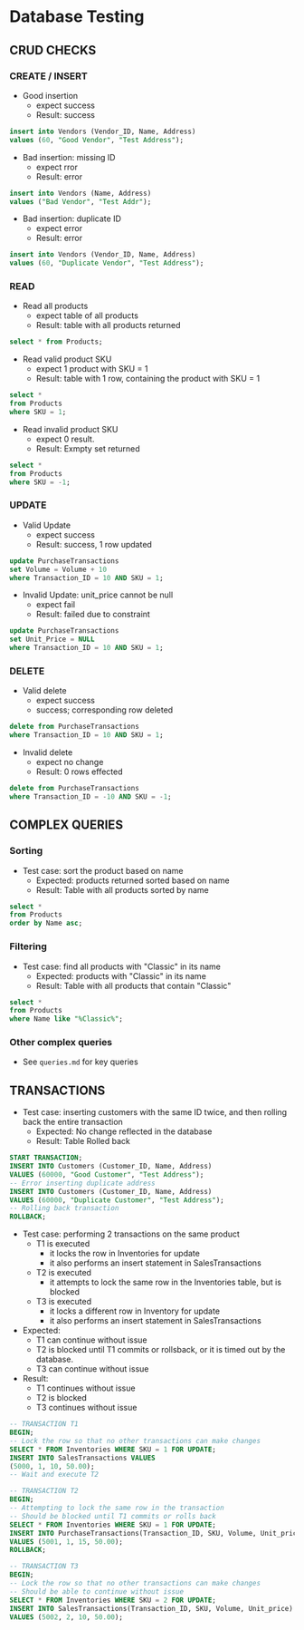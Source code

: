 # Database Testing
## CRUD CHECKS
### CREATE / INSERT

- Good insertion
  - expect success
  - Result: success
```SQL
insert into Vendors (Vendor_ID, Name, Address)
values (60, "Good Vendor", "Test Address");
```

- Bad insertion: missing ID
  - expect rror
  - Result: error
```SQL
insert into Vendors (Name, Address)
values ("Bad Vendor", "Test Addr");
```

- Bad insertion: duplicate ID
  - expect error
  - Result: error
```SQL
insert into Vendors (Vendor_ID, Name, Address)
values (60, "Duplicate Vendor", "Test Address");
```

### READ
- Read all products
  - expect table of all products
  - Result: table with all products returned
```SQL
select * from Products;
```

- Read valid product SKU
  - expect 1 product with SKU = 1
  - Result: table with 1 row, containing the product with SKU = 1
```SQL
select *
from Products
where SKU = 1;
```

- Read invalid product SKU
  - expect 0 result.
  - Result: Exmpty set returned
```SQL
select *
from Products
where SKU = -1;
```

### UPDATE
- Valid Update
  - expect success 
  - Result: success, 1 row updated
```SQL
update PurchaseTransactions
set Volume = Volume + 10
where Transaction_ID = 10 AND SKU = 1;
```

- Invalid Update: unit_price cannot be null
  - expect fail
  - Result: failed due to constraint
```SQL
update PurchaseTransactions
set Unit_Price = NULL
where Transaction_ID = 10 AND SKU = 1;
```

### DELETE

- Valid delete
  - expect success
  - success; corresponding row deleted
```SQL
delete from PurchaseTransactions
where Transaction_ID = 10 AND SKU = 1;
```

- Invalid delete
  - expect no change
  - Result: 0 rows effected
```SQL
delete from PurchaseTransactions
where Transaction_ID = -10 AND SKU = -1;
```

## COMPLEX QUERIES

### Sorting
- Test case: sort the product based on name
  - Expected: products returned sorted based on name
  - Result: Table with all products sorted by name
``` SQL
select *
from Products
order by Name asc;
```

### Filtering
- Test case: find all products with "Classic" in its name
  - Expected: products with "Classic" in its name
  - Result: Table with all products that contain "Classic"
``` SQL
select *
from Products
where Name like "%Classic%";
```

### Other complex queries
- See `queries.md` for key queries


## TRANSACTIONS
- Test case: inserting customers with the same ID twice, and then rolling back the entire transaction
  - Expected: No change reflected in the database
  - Result: Table Rolled back
```SQL
START TRANSACTION;
INSERT INTO Customers (Customer_ID, Name, Address)
VALUES (60000, "Good Customer", "Test Address");
-- Error inserting duplicate address
INSERT INTO Customers (Customer_ID, Name, Address)
VALUES (60000, "Duplicate Customer", "Test Address");
-- Rolling back transaction
ROLLBACK;
```

- Test case: performing 2 transactions on the same product
  - T1 is executed
    - it locks the row in Inventories for update
    - it also performs an insert statement in SalesTransactions
  - T2 is executed
    - it attempts to lock the same row in the Inventories table, but is blocked
  - T3 is executed
    - it locks a different row in Inventory for update
    - it also performs an insert statement in SalesTransactions
- Expected: 
  - T1 can continue without issue
  - T2 is blocked until T1 commits or rollsback, or it is timed out by the database.
  - T3 can continue without issue
- Result:
  - T1 continues without issue
  - T2 is blocked
  - T3 continues without issue
```SQL
-- TRANSACTION T1
BEGIN;
-- Lock the row so that no other transactions can make changes
SELECT * FROM Inventories WHERE SKU = 1 FOR UPDATE;
INSERT INTO SalesTransactions VALUES 
(5000, 1, 10, 50.00);
-- Wait and execute T2
```

```SQL
-- TRANSACTION T2
BEGIN;
-- Attempting to lock the same row in the transaction
-- Should be blocked until T1 commits or rolls back
SELECT * FROM Inventories WHERE SKU = 1 FOR UPDATE;
INSERT INTO PurchaseTransactions(Transaction_ID, SKU, Volume, Unit_price)
VALUES (5001, 1, 15, 50.00);
ROLLBACK;
```

```SQL
-- TRANSACTION T3
BEGIN;
-- Lock the row so that no other transactions can make changes
-- Should be able to continue without issue
SELECT * FROM Inventories WHERE SKU = 2 FOR UPDATE;
INSERT INTO SalesTransactions(Transaction_ID, SKU, Volume, Unit_price)
VALUES (5002, 2, 10, 50.00);
```